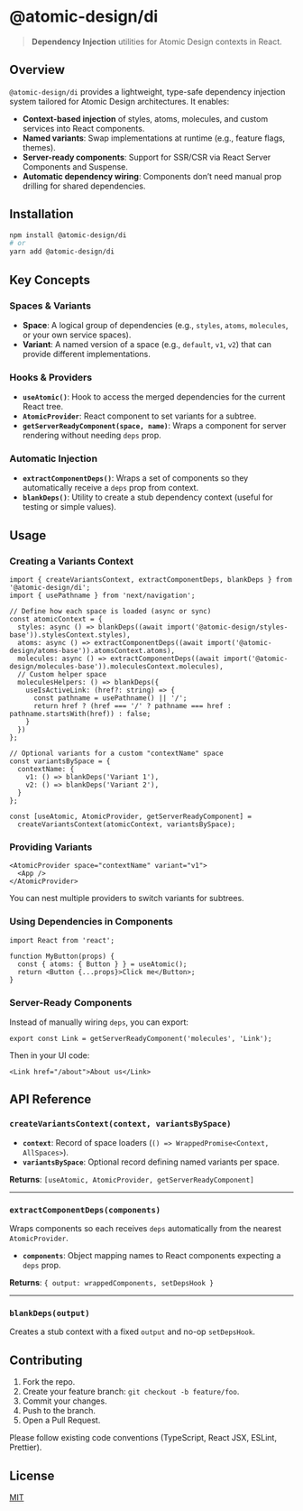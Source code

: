 # @atomic-design/di

> **Dependency Injection** utilities for Atomic Design contexts in React.

## Overview

`@atomic-design/di` provides a lightweight, type-safe dependency injection system tailored for Atomic Design architectures. It enables:

* **Context-based injection** of styles, atoms, molecules, and custom services into React components.
* **Named variants**: Swap implementations at runtime (e.g., feature flags, themes).
* **Server-ready components**: Support for SSR/CSR via React Server Components and Suspense.
* **Automatic dependency wiring**: Components don’t need manual prop drilling for shared dependencies.

## Installation

```bash
npm install @atomic-design/di
# or
yarn add @atomic-design/di
```

## Key Concepts

### Spaces & Variants

* **Space**: A logical group of dependencies (e.g., `styles`, `atoms`, `molecules`, or your own service spaces).
* **Variant**: A named version of a space (e.g., `default`, `v1`, `v2`) that can provide different implementations.

### Hooks & Providers

* **`useAtomic()`**: Hook to access the merged dependencies for the current React tree.
* **`AtomicProvider`**: React component to set variants for a subtree.
* **`getServerReadyComponent(space, name)`**: Wraps a component for server rendering without needing `deps` prop.

### Automatic Injection

* **`extractComponentDeps()`**: Wraps a set of components so they automatically receive a `deps` prop from context.
* **`blankDeps()`**: Utility to create a stub dependency context (useful for testing or simple values).

## Usage

### Creating a Variants Context

```tsx
import { createVariantsContext, extractComponentDeps, blankDeps } from '@atomic-design/di';
import { usePathname } from 'next/navigation';

// Define how each space is loaded (async or sync)
const atomicContext = {
  styles: async () => blankDeps((await import('@atomic-design/styles-base')).stylesContext.styles),
  atoms: async () => extractComponentDeps((await import('@atomic-design/atoms-base')).atomsContext.atoms),
  molecules: async () => extractComponentDeps((await import('@atomic-design/molecules-base')).moleculesContext.molecules),
  // Custom helper space
  moleculesHelpers: () => blankDeps({
    useIsActiveLink: (href?: string) => {
      const pathname = usePathname() || '/';
      return href ? (href === '/' ? pathname === href : pathname.startsWith(href)) : false;
    }
  })
};

// Optional variants for a custom "contextName" space
const variantsBySpace = {
  contextName: {
    v1: () => blankDeps('Variant 1'),
    v2: () => blankDeps('Variant 2'),
  }
};

const [useAtomic, AtomicProvider, getServerReadyComponent] =
  createVariantsContext(atomicContext, variantsBySpace);
```

### Providing Variants

```tsx
<AtomicProvider space="contextName" variant="v1">
  <App />
</AtomicProvider>
```

You can nest multiple providers to switch variants for subtrees.

### Using Dependencies in Components

```tsx
import React from 'react';

function MyButton(props) {
  const { atoms: { Button } } = useAtomic();
  return <Button {...props}>Click me</Button>;
}
```

### Server-Ready Components

Instead of manually wiring `deps`, you can export:

```tsx
export const Link = getServerReadyComponent('molecules', 'Link');
```

Then in your UI code:

```tsx
<Link href="/about">About us</Link>
```

## API Reference

### `createVariantsContext(context, variantsBySpace)`

* **`context`**: Record of space loaders (`() => WrappedPromise<Context, AllSpaces>`).
* **`variantsBySpace`**: Optional record defining named variants per space.

**Returns**: `[useAtomic, AtomicProvider, getServerReadyComponent]`

---

### `extractComponentDeps(components)`

Wraps components so each receives `deps` automatically from the nearest `AtomicProvider`.

* **`components`**: Object mapping names to React components expecting a `deps` prop.

**Returns**: `{ output: wrappedComponents, setDepsHook }`

---

### `blankDeps(output)`

Creates a stub context with a fixed `output` and no-op `setDepsHook`.

## Contributing

1. Fork the repo.
2. Create your feature branch: `git checkout -b feature/foo`.
3. Commit your changes.
4. Push to the branch.
5. Open a Pull Request.

Please follow existing code conventions (TypeScript, React JSX, ESLint, Prettier).

## License

[MIT](LICENSE)
